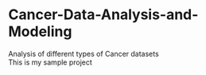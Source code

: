 # Cancer-Data-Analysis-and-Modeling
Analysis of different types of Cancer datasets
<br>
This is my sample project
